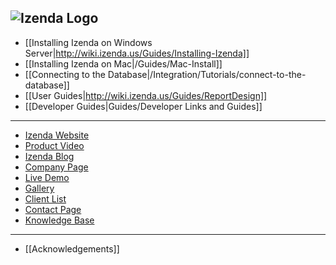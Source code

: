 ![Izenda Logo](http://izenda.com/wp-content/uploads/2014/12/IzendaNewLogoBlueTR.png)
---

* [[Installing Izenda on Windows Server|http://wiki.izenda.us/Guides/Installing-Izenda]]
* [[Installing Izenda on Mac|/Guides/Mac-Install]]
* [[Connecting to the Database|/Integration/Tutorials/connect-to-the-database]]
* [[User Guides|http://wiki.izenda.us/Guides/ReportDesign]]
* [[Developer Guides|Guides/Developer Links and Guides]]

---

* [Izenda Website](http://www.izenda.com/Site/Izenda-Ad-Hoc-Reporting.aspx)
* [Product Video](http://www.izenda.com/Site/Video/ProductVideo.aspx)
* [Izenda Blog](http://blog.izenda.com/)
* [Company Page](http://www.izenda.com/site/Pages/company.aspx)
* [Live Demo](http://demo2.izenda.us/bi/ReportListIntro.aspx)
* [Gallery](http://www.izenda.com/site/Pages/Gallery.aspx)
* [Client List](http://www.izenda.com/Site/Pages/Clients.aspx)
* [Contact Page](http://www.izenda.com/site/Pages/contactus.aspx)
* [Knowledge Base](http://www.izenda.com/Site/KB/Integration/94)

---

* [[Acknowledgements]]